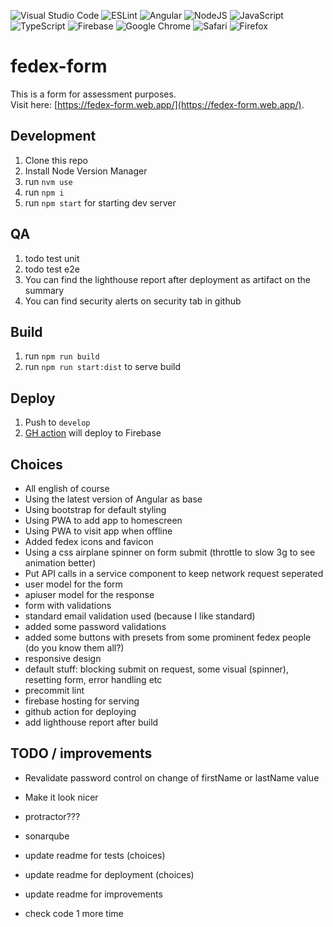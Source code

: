 ![Visual Studio Code](https://img.shields.io/badge/Visual%20Studio%20Code-0078d7.svg?style=for-the-badge&logo=visual-studio-code&logoColor=white)
![ESLint](https://img.shields.io/badge/ESLint-4B3263?style=for-the-badge&logo=eslint&logoColor=white)
![Angular](https://img.shields.io/badge/angular-%23DD0031.svg?style=for-the-badge&logo=angular&logoColor=white)
![NodeJS](https://img.shields.io/badge/node.js-6DA55F?style=for-the-badge&logo=node.js&logoColor=white)
![JavaScript](https://img.shields.io/badge/javascript-%23323330.svg?style=for-the-badge&logo=javascript&logoColor=%23F7DF1E)
![TypeScript](https://img.shields.io/badge/typescript-%23007ACC.svg?style=for-the-badge&logo=typescript&logoColor=white)
![Firebase](https://img.shields.io/badge/firebase-%23039BE5.svg?style=for-the-badge&logo=firebase)
![Google Chrome](https://img.shields.io/badge/Google%20Chrome-4285F4?style=for-the-badge&logo=GoogleChrome&logoColor=white)
![Safari](https://img.shields.io/badge/Safari-000000?style=for-the-badge&logo=Safari&logoColor=white)
![Firefox](https://img.shields.io/badge/Firefox-FF7139?style=for-the-badge&logo=Firefox-Browser&logoColor=white)

# fedex-form

This is a form for assessment purposes.  
Visit here: [https://fedex-form.web.app/](https://fedex-form.web.app/).  


## Development

1. Clone this repo
1. Install Node Version Manager
1. run `nvm use`
1. run `npm i`
1. run `npm start` for starting dev server


## QA

1. todo test unit
1. todo test e2e
1. You can find the lighthouse report after deployment as artifact on the summary
1. You can find security alerts on security tab in github


## Build

1. run `npm run build`
1. run `npm run start:dist` to serve build


## Deploy

1. Push to `develop`
1. [GH action](https://github.com/iceicerickert/fedex-form/actions/workflows/firebase-hosting-merge.yml) will deploy to Firebase

## Choices

- All english of course
- Using the latest version of Angular as base
- Using bootstrap for default styling
- Using PWA to add app to homescreen
- Using PWA to visit app when offline
- Added fedex icons and favicon
- Using a css airplane spinner on form submit (throttle to slow 3g to see animation better)
- Put API calls in a service component to keep network request seperated
- user model for the form
- apiuser model for the response
- form with validations
- standard email validation used (because I like standard)
- added some password validations
- added some buttons with presets from some prominent fedex people (do you know them all?)
- responsive design
- default stuff: blocking submit on request, some visual (spinner), resetting form, error handling etc
- precommit lint
- firebase hosting for serving
- github action for deploying
- add lighthouse report after build

## TODO / improvements
- Revalidate password control on change of firstName or lastName value
- Make it look nicer

- protractor???
- sonarqube
- update readme for tests (choices)
- update readme for deployment (choices)
- update readme for improvements
- check code 1 more time 
